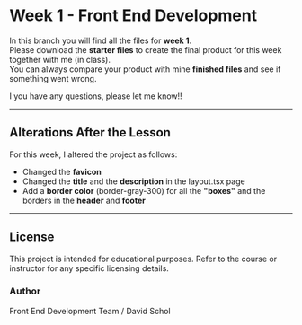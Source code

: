 # Week 1 - Front End Development

In this branch you will find all the files for **week 1**.\
Please download the **starter files** to create the final product for
this week together with me (in class).\
You can always compare your product with mine **finished files** and see if something went
wrong.

I you have any questions, please let me know!!

------------------------------------------------------------------------

## Alterations After the Lesson

For this week, I altered the project as follows:

-   Changed the **favicon**
-   Changed the **title** and the **description** in the layout.tsx page
-   Add a **border color** (border-gray-300) for all the **"boxes"** and the borders
    in the **header** and **footer**

------------------------------------------------------------------------

## License

This project is intended for educational purposes.
Refer to the course or instructor for any specific licensing details.

### Author

Front End Development Team / David Schol
